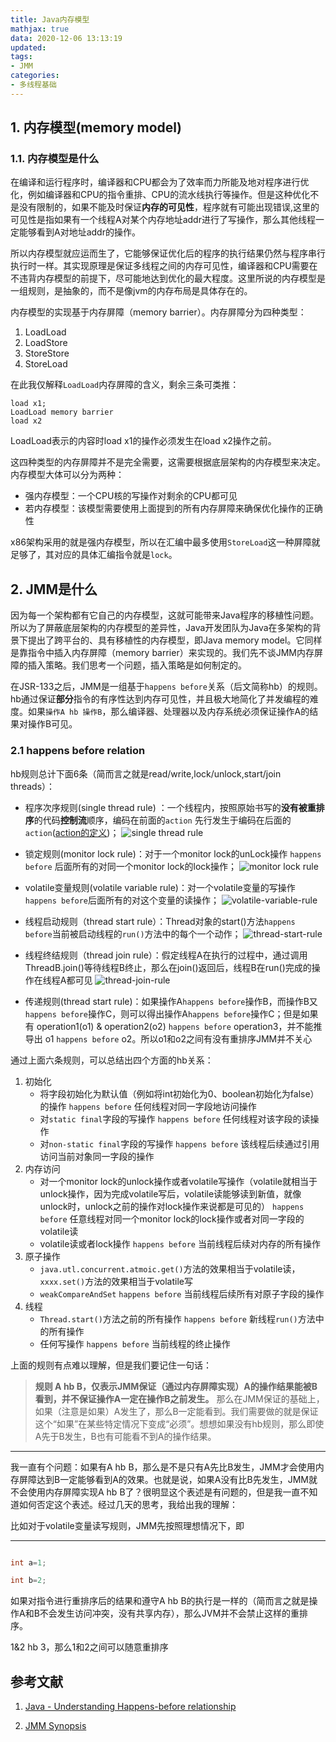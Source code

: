 ```yaml
---
title: Java内存模型
mathjax: true
data: 2020-12-06 13:13:19
updated:
tags: 
- JMM
categories:
- 多线程基础
---
```


## 1. 内存模型(memory model)

### 1.1. 内存模型是什么

在编译和运行程序时，编译器和CPU都会为了效率而力所能及地对程序进行优化，例如编译器和CPU的指令重排、CPU的流水线执行等操作。但是这种优化不是没有限制的，如果不能及时保证**内存的可见性**，程序就有可能出现错误,这里的可见性是指如果有一个线程A对某个内存地址addr进行了写操作，那么其他线程一定能够看到A对地址addr的操作。

所以内存模型就应运而生了，它能够保证优化后的程序的执行结果仍然与程序串行执行时一样。其实现原理是保证多线程之间的内存可见性，编译器和CPU需要在不违背内存模型的前提下，尽可能地达到优化的最大程度。这里所说的内存模型是一组规则，是抽象的，而不是像jvm的内存布局是具体存在的。

内存模型的实现基于内存屏障（memory barrier）。内存屏障分为四种类型：

1. LoadLoad
2. LoadStore
3. StoreStore
4. StoreLoad

在此我仅解释`LoadLoad`内存屏障的含义，剩余三条可类推：

```
load x1;
LoadLoad memory barrier
load x2
```

LoadLoad表示的内容时load x1的操作必须发生在load x2操作之前。

这四种类型的内存屏障并不是完全需要，这需要根据底层架构的内存模型来决定。内存模型大体可以分为两种：

- 强内存模型：一个CPU核的写操作对剩余的CPU都可见
- 若内存模型：该模型需要使用上面提到的所有内存屏障来确保优化操作的正确性

x86架构采用的就是强内存模型，所以在汇编中最多使用`StoreLoad`这一种屏障就足够了，其对应的具体汇编指令就是`lock`。

## 2. JMM是什么

因为每一个架构都有它自己的内存模型，这就可能带来Java程序的移植性问题。所以为了屏蔽底层架构的内存模型的差异性，Java开发团队为Java在多架构的背景下提出了跨平台的、具有移植性的内存模型，即Java memory model。它同样是靠指令中插入内存屏障（memory barrier）来实现的。我们先不谈JMM内存屏障的插入策略。我们思考一个问题，插入策略是如何制定的。

在JSR-133之后，JMM是一组基于`happens before`关系（后文简称hb）的规则。hb通过保证**部分**指令的有序性达到内存可见性，并且极大地简化了并发编程的难度。如果`操作A hb 操作B`，那么编译器、处理器以及内存系统必须保证操作A的结果对操作B可见。

### 2.1 happens before relation

hb规则总计下面6条（简而言之就是read/write,lock/unlock,start/join threads）：

- 程序次序规则(single thread rule) ：一个线程内，按照原始书写的**没有被重排序**的代码**控制流**顺序，编码在前面的`action` 先行发生于编码在后面的`action`([action的定义](https://docs.oracle.com/javase/specs/jls/se7/html/jls-17.html#jls-17.4.3))；
![single thread rule](images/thread-start-rule.png)

- 锁定规则(monitor lock rule)：对于一个monitor lock的unLock操作 `happens before` 后面所有的对同一个monitor lock的lock操作；
![monitor lock rule](images/monitor-lock-rule.png)

- volatile变量规则(volatile variable rule)：对一个volatile变量的写操作`happens before`后面所有的对这个变量的读操作；
![volatile-variable-rule](images/volatile-variable-rule.png)

- 线程启动规则（thread start rule）：Thread对象的start()方法`happens before`当前被启动线程的`run()`方法中的每个一个动作；
![thread-start-rule](images/thread-start-rule.png)

- 线程终结规则（thread join rule）：假定线程A在执行的过程中，通过调用ThreadB.join()等待线程B终止，那么在join()返回后，线程B在run()完成的操作在线程A都可见
![thread-join-rule](images/thread-join-rule.png)

- 传递规则(thread start rule)：如果操作A`happens before`操作B，而操作B又`happens before`操作C，则可以得出操作A`happens before`操作C；但是如果有 operation1(o1) & operation2(o2) `happens before` operation3，并不能推导出 o1 `happens before` o2。所以o1和o2之间有没有重排序JMM并不关心

通过上面六条规则，可以总结出四个方面的hb关系：

1. 初始化
    - 将字段初始化为默认值（例如将int初始化为0、boolean初始化为false）的操作 `happens before` 任何线程对同一字段地访问操作
    - 对`static final`字段的写操作 `happens before` 任何线程对该字段的读操作
    - 对`non-static final`字段的写操作 `happens before` 该线程后续通过引用访问当前对象同一字段的操作
2. 内存访问
    - 对一个monitor lock的unlock操作或者volatile写操作（volatile就相当于unlock操作，因为完成volatile写后，volatile读能够读到新值，就像unlock时，unlock之前的操作对lock操作来说都是可见的） `happens before` 任意线程对同一个monitor lock的lock操作或者对同一字段的volatile读
    - volatile读或者lock操作 `happens before` 当前线程后续对内存的所有操作
3. 原子操作
    - `java.utl.concurrent.atmoic.get()`方法的效果相当于volatile读，`xxxx.set()`方法的效果相当于volatile写
    - `weakCompareAndSet` `happens before` 当前线程后续所有对原子字段的操作
4. 线程
    - `Thread.start()`方法之前的所有操作 `happens before` 新线程`run()`方法中的所有操作
    - 任何写操作 `happens before` 当前线程的终止操作

上面的规则有点难以理解，但是我们要记住一句话：

>**规则 A hb B，仅表示JMM保证（通过内存屏障实现）A的操作结果能被B看到，并不保证操作A一定在操作B之前发生。**
那么在JMM保证的基础上，如果（注意是如果）A发生了，那么B一定能看到。我们需要做的就是保证这个“如果”在某些特定情况下变成“必须”。想想如果没有hb规则，那么即使A先于B发生，B也有可能看不到A的操作结果。

---

我一直有个问题：如果有A hb B，那么是不是只有A先比B发生，JMM才会使用内存屏障达到B一定能够看到A的效果。也就是说，如果A没有比B先发生，JMM就不会使用内存屏障实现A hb B了？很明显这个表述是有问题的，但是我一直不知道如何否定这个表述。经过几天的思考，我给出我的理解：

比如对于volatile变量读写规则，JMM先按照理想情况下，即


---

``` java

int a=1;

int b=2;

```

如果对指令进行重排序后的结果和遵守A hb B的执行是一样的（简而言之就是操作A和B不会发生访问冲突，没有共享内存），那么JVM并不会禁止这样的重排序。

1&2 hb 3，那么1和2之间可以随意重排序


## 参考文献

1. [Java - Understanding Happens-before relationship](https://www.logicbig.com/tutorials/core-java-tutorial/java-multi-threading/happens-before.html#:~:text=Happens%2Dbefore%20relationship%20is%20a,another%20action%20in%20different%20thread.&text=Happens%2Dbefore%20is%20not%20just,read%20and%20write%20to%20memory%20.)

2. [JMM Synopsis](http://gee.cs.oswego.edu/dl/cpj/JMMsynopsis.html)

